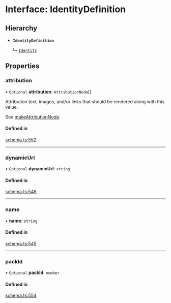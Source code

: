 # Interface: IdentityDefinition

## Hierarchy

- **`IdentityDefinition`**

  ↳ [`Identity`](Identity.md)

## Properties

### attribution

• `Optional` **attribution**: `AttributionNode`[]

Attribution text, images, and/or links that should be rendered along with this value.

See [makeAttributionNode](../functions/makeAttributionNode.md).

#### Defined in

[schema.ts:552](https://github.com/coda/packs-sdk/blob/main/schema.ts#L552)

___

### dynamicUrl

• `Optional` **dynamicUrl**: `string`

#### Defined in

[schema.ts:546](https://github.com/coda/packs-sdk/blob/main/schema.ts#L546)

___

### name

• **name**: `string`

#### Defined in

[schema.ts:545](https://github.com/coda/packs-sdk/blob/main/schema.ts#L545)

___

### packId

• `Optional` **packId**: `number`

#### Defined in

[schema.ts:554](https://github.com/coda/packs-sdk/blob/main/schema.ts#L554)

